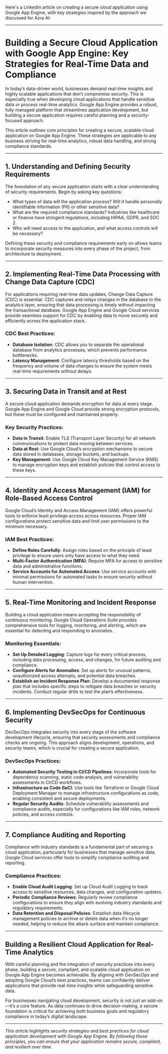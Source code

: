 Here's a LinkedIn article on creating a secure cloud application using Google App Engine, with key strategies inspired by the approach we discussed for Azra AI:

---

# Building a Secure Cloud Application with Google App Engine: Key Strategies for Real-Time Data and Compliance

In today’s data-driven world, businesses demand real-time insights and highly scalable applications that don’t compromise security. This is especially true when developing cloud applications that handle sensitive data or process real-time analytics. Google App Engine provides a robust, fully managed platform that streamlines application development, but building a secure application requires careful planning and a security-focused approach.

This article outlines core principles for creating a secure, scalable cloud application on Google App Engine. These strategies are applicable to any business striving for real-time analytics, robust data handling, and strong compliance standards.

---

## 1. Understanding and Defining Security Requirements

The foundation of any secure application starts with a clear understanding of security requirements. Begin by asking key questions:
- What types of data will the application process? Will it handle personally identifiable information (PII) or other sensitive data?
- What are the required compliance standards? Industries like healthcare or finance have stringent regulations, including HIPAA, GDPR, and SOC 2.
- Who will need access to the application, and what access controls will be necessary?

Defining these security and compliance requirements early on allows teams to incorporate security measures into every phase of the project, from architecture to deployment.

---

## 2. Implementing Real-Time Data Processing with Change Data Capture (CDC)

For applications requiring real-time data updates, Change Data Capture (CDC) is essential. CDC captures and relays changes in the database to the analytics layer, ensuring that data processing is timely without impacting the transactional database. Google App Engine and Google Cloud services provide seamless support for CDC by enabling data to move securely and efficiently across the application stack.

### CDC Best Practices:
- **Database Isolation**: CDC allows you to separate the operational database from analytics processes, which prevents performance bottlenecks.
- **Latency Management**: Configure latency thresholds based on the frequency and volume of data changes to ensure the system meets real-time requirements without delays.

---

## 3. Securing Data in Transit and at Rest

A secure cloud application demands encryption for data at every stage. Google App Engine and Google Cloud provide strong encryption protocols, but these must be configured and maintained properly.

### Key Security Practices:
- **Data in Transit**: Enable TLS (Transport Layer Security) for all network communications to protect data moving between services.
- **Data at Rest**: Use Google Cloud’s encryption mechanisms to secure data stored in databases, storage buckets, and backups.
- **Key Management**: Use Google Cloud Key Management Service (KMS) to manage encryption keys and establish policies that control access to these keys.

---

## 4. Identity and Access Management (IAM) for Role-Based Access Control

Google Cloud’s Identity and Access Management (IAM) offers powerful tools to enforce least privilege access across resources. Proper IAM configurations protect sensitive data and limit user permissions to the minimum necessary.

### IAM Best Practices:
- **Define Roles Carefully**: Assign roles based on the principle of least privilege to ensure users only have access to what they need.
- **Multi-Factor Authentication (MFA)**: Require MFA for access to sensitive data and administrative functions.
- **Service Accounts for Automated Access**: Use service accounts with minimal permissions for automated tasks to ensure security without human intervention.

---

## 5. Real-Time Monitoring and Incident Response

Building a cloud application means accepting the responsibility of continuous monitoring. Google Cloud Operations Suite provides comprehensive tools for logging, monitoring, and alerting, which are essential for detecting and responding to anomalies.

### Monitoring Essentials:
- **Set Up Detailed Logging**: Capture logs for every critical process, including data processing, access, and changes, for future auditing and compliance.
- **Configure Alerts for Anomalies**: Set up alerts for unusual patterns, unauthorized access attempts, and potential data breaches.
- **Establish an Incident Response Plan**: Develop a documented response plan that includes specific steps to mitigate data breaches or security incidents. Conduct regular drills to test the plan’s effectiveness.

---

## 6. Implementing DevSecOps for Continuous Security

DevSecOps integrates security into every stage of the software development lifecycle, ensuring that security assessments and compliance checks are ongoing. This approach aligns development, operations, and security teams, which is crucial for creating a secure application.

### DevSecOps Practices:
- **Automated Security Testing in CI/CD Pipelines**: Incorporate tools for dependency scanning, static code analysis, and vulnerability assessments in CI/CD workflows.
- **Infrastructure as Code (IaC)**: Use tools like Terraform or Google Cloud Deployment Manager to manage infrastructure configurations as code, enabling consistent and secure deployments.
- **Regular Security Audits**: Schedule vulnerability assessments and compliance audits, especially for configurations like IAM roles, network policies, and access controls.

---

## 7. Compliance Auditing and Reporting

Compliance with industry standards is a fundamental part of securing a cloud application, particularly for businesses that manage sensitive data. Google Cloud services offer tools to simplify compliance auditing and reporting.

### Compliance Practices:
- **Enable Cloud Audit Logging**: Set up Cloud Audit Logging to track access to sensitive resources, data changes, and configuration updates.
- **Periodic Compliance Reviews**: Regularly review compliance configurations to ensure they align with evolving industry standards and regulatory requirements.
- **Data Retention and Disposal Policies**: Establish data lifecycle management policies to archive or delete data when it’s no longer needed, helping to reduce the attack surface and maintain compliance.

---

## Building a Resilient Cloud Application for Real-Time Analytics

With careful planning and the integration of security practices into every phase, building a secure, compliant, and scalable cloud application on Google App Engine becomes achievable. By aligning with DevSecOps and adopting Google Cloud’s best practices, teams can confidently deliver applications that provide real-time insights while safeguarding sensitive data.

For businesses navigating cloud development, security is not just an add-on—it’s a core feature. As data continues to drive decision-making, a secure foundation is critical for achieving both business goals and regulatory compliance in today’s digital landscape.

--- 

*This article highlights security strategies and best practices for cloud application development with Google App Engine. By following these principles, you can ensure that your application remains secure, compliant, and resilient over time.*